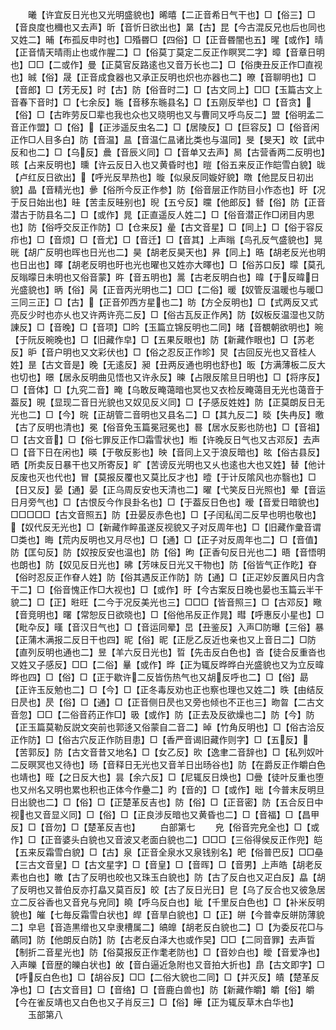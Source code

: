 <!-- { "loadSidebar": true } -->
　　曦【许宜反日光也又光明盛貌也】晞暿【二正音希日气干也】□【俗三】□【音良度也穪也又去声】昕【音忻日欲出也】晜【古】昆【今古混反兄也后也同也又姓二】晡【布孤反申时也】□殙昬□【四俗】□【正音昬闇也五】暒【或作】晴【正音情天晴雨止也或作腥二】□【俗莫丁莫定二反正作瞑冥二字】暲【音章日明也】□□【二或作】曼【正莫官反路逺也又音万长也二】□【俗庚丑反正作□直视也】晠【俗】晟【正音成食器也又承正反明也炽也亦器也二】暸【音聊明也】□【音郎】□【芳无反】时【古】防【俗音时二】□【古文同上】□□【玉篇古文上音春下音时】□【七余反】暆【音移东暆县名】□【五刚反举也】□【音贪】【俗】□【古昨劳反□辈也我也众也又晓明也又与曹同又呼鸟反二】盟【俗明孟二音正作盟】□【俗】【正涉遥反虫名二】□【居陵反】□【巨容反】□【俗音闲正作□人目多白】防【音温】昷【音温仁昷诸比类也与温同】旻【旻天】旼【武中反和也二】□【乌反】曟【音辰义同】□【音单又去声】晑【古营香两二反明也】晐【占来反明也】曛【许云反日入也又黄昏时也】暟【俗五来反正作皑雪白貌】昽【卢红反日欲出】【呼光反旱热也】暶【似泉反同嫙好貌】暾【他昆反日初出貌】晶【音精光也】曑【俗所今反正作参】防【俗音层正作防目小作态也】旴【况于反日始出也】晆【苦圭反晆别也】晲【五兮反】曭【他郎反】朁【俗】防【正音潜古于防县名二】□【或作】晁【正直遥反人姓二】□【俗音潜正作□闭目内思也】防【俗呼交反正作防】□【仓来反】曐【古文音星】□【同上】□【俗于容反疖也】□【音烦】□【音尤】□【音迁】□【音其】上声暡【鸟孔反气盛貌也】晃晄【胡广反明也晖也日光也二】昊【胡老反昊天也】昦【同上】晧【胡老反光也明也日出也】曎【胡老反明也旴也光也曜也又姓亦大曎也】□【俗苏口反】曚【莫孔反暡曚日未明也又俗音蒙】旿【音五明也】暠【古老反明白也】暐【于反暐日光盛貌也】昞【俗】昺【正音丙光明也二】□□【二俗】暖【奴管反温暖也与暖□三同三正】□【古】【正音夘西方星也二】昉【方仝反明也】□【式两反又式亮反少时也亦乆也又许两许亮二反】□【俗古瓦反正作呙】防【奴板反温湿也又防諌反】□【音晚】□【音项】□昑【玉篇立锦反明也二同】暏【音覩朝欲明也】晼【于阮反晼晚也】□【旧藏作皁】□【五果反眼也】防【新藏作眼也】□【苏老反】昈【音户明也又文彩伏也】□【俗之忍反正作昣】炅【古回反光也又音桂人姓】昰【古文音是】晚【无逺反】昶【丑两反通也明也舒也】昄【方满薄板二反大也切也】暻【居永反明曲见悟也又许永反】暕【占限反隂旦日明也】□【将序反】□【音体】□【九究二音】晻【乌敢反晻蔼暗也冥也又衣检反晻蔼目无光也蔼音于葢反】晛【显现二音日光貌也又奴见反义同】□【子感反姓姓】防【正莫朗反日无光也二】□【今】晥【正胡管二音明也又县名二】□【其九反二】晱【失冉反】曒【古了反明也清也】冕【俗音免玉篇冕冠冕也】晷【居水反影也防也】□【音祖】□【古文音】□【俗七罪反正作□霜雪状也】暅【许晚反日气也又古邓反】去声□【音下日在闲也】暎【于敬反影也】映【音同上又于浪反暗也】昡【俗古县反】晒【所卖反日暴干也又所寄反】旷【苦谤反光明也又乆也逺也大也又姓】替【他计反废也灭也代也】冒【莫报反覆也又莫比反才也】曀【于计反隂风也亦翳也】□【日又反】晏【通】晏【正乌周反安也天清也二】曜【弋笑反日光照也】晕【音运日月旁气也】□【古恨反今作艮卦名也】□【于葢反日色也】暧【音爱日暗貌也】□□□□□【古文音照五】防【丑晏反赤色也】□【子闰私闰二反早也明也敬也】【奴代反无光也】□【新藏作睟虽遂反视貌又子对反周年也】□【旧藏作彚音谓□类也】晦【荒内反明也又月尽也】□【通】□【正子对反周年也二】□【音值】防【匡句反】防【奴按反安也温也】防【俗】昫【正香句反日光也二】晤【音悟明也朗也】防【奴见反日光也】昲【芳味反日光又干物也】防【俗皆气正作盵】昚【俗时忍反正作眘人姓】防【俗其遇反正作防】防【通】□【正疋妙反置风日内含干二】□【俗音愧正作□大视也】□【或作】旴【今古案反日晚也晏也玉篇云半干貌二】□【正】暀旺【二今于况反美光也三】□□□【皆音照三】□【古邓反】曔【音竞明也】曙【常恕反日欲晓也】□【俗他吊反正作晁】暳【呼惠反小星也】□【毗卆反】暵【音汉日气也】□【音运同晕】旵【丑鉴反】入声□防曝【三俗】暴【正蒲木满报二反日干也四】昵【俗】昵【正戹乙反近也亲也又上音日二】□防【直列反明也通也二】昱【羊六反日光也】晢【先击反白色也】沓【徒合反重沓也又姓又子感反】□□【二俗】曅【或作】晔【正为辄反晔晔白光盛貌也又为立反暐晔也四】□【俗】□【正于歇许二反皆伤热气也又胡反呼也二】□【俗】勗【正许玉反勉也二】□【今】□【正冬毒反劝也正也察也理也又姓二】昳【由结反日昃也】昃【俗】□【通】□【正音侧日昃也又旁也倾也不正也三】昒曶【二古文音忽】□□【二俗音药正作□】昅【或作】防【正去及反欲燥也二】防【今】防【正玉篇莫勒反説文突前也郭迻又俗蒙自二音二】晫【竹角反明也】□【俗古洽反正作防】□【俗古穴反正作防目患】□【香严音谒旧藏作则字】□【五反】【苦郭反】防【古文音昔又地名】□【女乙反】欥【逸聿二音辞也】□【私列奴叶二反暝冥也又待也】旸【音释日无光也又音羊日出旸谷也】防【在爵反正作皭白色也靖也】晊【之日反大也】昙【余六反】□【尼辄反日焕也】□曡【徒叶反重也堕也又州名又明也累也积也正体今作疉二】旳【音的】□【或作】昢【今普末反明旦日出貌也二】□【俗】□【正楚革反吉也】防【俗】□【正音密】防【五合反日中视也又音显义同】□【俗】□【正良涉反暗也又黄昏也二】□【音福】□【昌甲反】□【音勿】□【楚革反吉也】
　　白部第七
　　皃【俗音完皃全也】□【或作】□【正音婆头白貌也又音波又老面白貌也二】□□□【三俗得侯反正作兜】皑【五来反霜雪白貌】□【古】泉【正音全泉水又泉钱别名】皅【俗普巴反】□□皨【三古文音皇】□【古文星字】□【音皇】□【音晖】□【音男】上声皓【胡老反素也白也】皦【古了反明也皎也又珠玉白貌也】防【古了反白也又疋白反】皛【胡了反明也又普伯反亦打皛又莫百反】皎【古了反日光日】皀【乌了反合也又彼急居立二反谷香也又音皃与皃同】皢【呼乌反白也】皉【千里反白色也】□【补米反明貌也】皠【七毎反霜雪白状也】皔【音旱白貌也】□【正】皏【今普幸反皏防薄貌二】皁皂【音造黒缯也又皁隶槽属二】皜皥【胡老反白貌也二】□【为委反花□与蘤同】防【他朗反白防】防【古老反白泽大也或作旲】□□【二同音罪】去声晢【制折二音星光也】防【俗莫报反正作耄老防也】□【音妙白也】皧【音爱净也】入声皪【音歴的皪白状也】敀【音白逼近急附也又音拍大折也】皍【古文即字】□【呼反白色也】□【胡谷反】□□【二俗大貌也二同】□【并灭反】皟【楚革反净也】□【古文音目】□【音络】□【音鹿白兽也】防【新藏作皭】皭【俗】皭【今在雀反靖也又白色也又子肖反三】□【俗】皣【正为辄反草木白华也】
　　玉部第八
